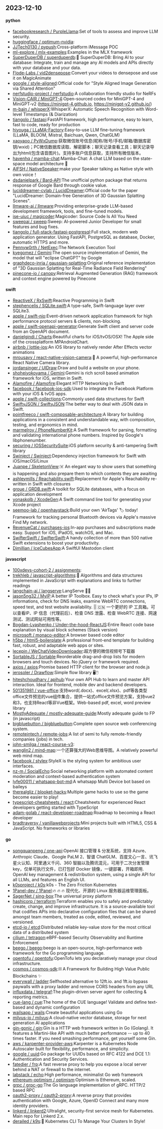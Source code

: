 ## 2023-12-10

#### python
* [facebookresearch / PurpleLlama](https://github.com/facebookresearch/PurpleLlama):Set of tools to assess and improve LLM security.
* [huggingface / optimum-nvidia](https://github.com/huggingface/optimum-nvidia):
* [JJTech0130 / pypush](https://github.com/JJTech0130/pypush):Cross-platform iMessage POC
* [ml-explore / mlx-examples](https://github.com/ml-explore/mlx-examples):Examples in the MLX framework
* [SuperDuperDB / superduperdb](https://github.com/SuperDuperDB/superduperdb):🔮 SuperDuperDB: Bring AI to your database: Integrate, train and manage any AI models and APIs directly with your database and your data.
* [Flode-Labs / vid2densepose](https://github.com/Flode-Labs/vid2densepose):Convert your videos to densepose and use it on MagicAnimate
* [google / style-aligned](https://github.com/google/style-aligned):Official code for "Style Aligned Image Generation via Shared Attention"
* [nerfstudio-project / nerfstudio](https://github.com/nerfstudio-project/nerfstudio):A collaboration friendly studio for NeRFs
* [Vision-CAIR / MiniGPT-4](https://github.com/Vision-CAIR/MiniGPT-4):Open-sourced codes for MiniGPT-4 and MiniGPT-v2 (https://minigpt-4.github.io, https://minigpt-v2.github.io/)
* [m-bain / whisperX](https://github.com/m-bain/whisperX):WhisperX: Automatic Speech Recognition with Word-level Timestamps (& Diarization)
* [tiangolo / fastapi](https://github.com/tiangolo/fastapi):FastAPI framework, high performance, easy to learn, fast to code, ready for production
* [hiyouga / LLaMA-Factory](https://github.com/hiyouga/LLaMA-Factory):Easy-to-use LLM fine-tuning framework (LLaMA, BLOOM, Mistral, Baichuan, Qwen, ChatGLM)
* [xaoyaoo / PyWxDump](https://github.com/xaoyaoo/PyWxDump):获取微信账号信息(昵称/账号/手机/邮箱/数据库密钥/wxid)；PC微信数据库读取、解密脚本；聊天记录查看工具；聊天记录导出为html(包含语音图片)。支持多账户信息获取，支持所有微信版本。
* [havenhq / mamba-chat](https://github.com/havenhq/mamba-chat):Mamba-Chat: A chat LLM based on the state-space model architecture 🐍
* [AIFSH / NativeSpeaker](https://github.com/AIFSH/NativeSpeaker):make your Speaker talking as Native style with own voice！
* [dsdanielpark / Bard-API](https://github.com/dsdanielpark/Bard-API):The unofficial python package that returns response of Google Bard through cookie value.
* [luciddreamer-cvlab / LucidDreamer](https://github.com/luciddreamer-cvlab/LucidDreamer):Official code for the paper "LucidDreamer: Domain-free Generation of 3D Gaussian Splatting Scenes".
* [llmware-ai / llmware](https://github.com/llmware-ai/llmware):Providing enterprise-grade LLM-based development framework, tools, and fine-tuned models.
* [ise-uiuc / magicoder](https://github.com/ise-uiuc/magicoder):Magicoder: Source Code Is All You Need
* [sweepai / sweep](https://github.com/sweepai/sweep):Sweep: AI-powered Junior Developer for small features and bug fixes.
* [tiangolo / full-stack-fastapi-postgresql](https://github.com/tiangolo/full-stack-fastapi-postgresql):Full stack, modern web application generator. Using FastAPI, PostgreSQL as database, Docker, automatic HTTPS and more.
* [Pennyw0rth / NetExec](https://github.com/Pennyw0rth/NetExec):The Network Execution Tool
* [kyegomez / Gemini](https://github.com/kyegomez/Gemini):The open source implementation of Gemini, the model that will "eclipse ChatGPT" by Google
* [graphdeco-inria / gaussian-splatting](https://github.com/graphdeco-inria/gaussian-splatting):Original reference implementation of "3D Gaussian Splatting for Real-Time Radiance Field Rendering"
* [pinecone-io / canopy](https://github.com/pinecone-io/canopy):Retrieval Augmented Generation (RAG) framework and context engine powered by Pinecone

#### swift
* [ReactiveX / RxSwift](https://github.com/ReactiveX/RxSwift):Reactive Programming in Swift
* [stephencelis / SQLite.swift](https://github.com/stephencelis/SQLite.swift):A type-safe, Swift-language layer over SQLite3.
* [apple / swift-nio](https://github.com/apple/swift-nio):Event-driven network application framework for high performance protocol servers & clients, non-blocking.
* [apple / swift-openapi-generator](https://github.com/apple/swift-openapi-generator):Generate Swift client and server code from an OpenAPI document.
* [danielgindi / Charts](https://github.com/danielgindi/Charts):Beautiful charts for iOS/tvOS/OSX! The Apple side of the crossplatform MPAndroidChart.
* [airbnb / lottie-ios](https://github.com/airbnb/lottie-ios):An iOS library to natively render After Effects vector animations
* [mrousavy / react-native-vision-camera](https://github.com/mrousavy/react-native-vision-camera):📸 A powerful, high-performance React Native Camera library.
* [jordansinger / UIDraw](https://github.com/jordansinger/UIDraw):Draw and build a website on your phone.
* [shoheiyokoyama / Gemini](https://github.com/shoheiyokoyama/Gemini):Gemini is rich scroll based animation framework for iOS, written in Swift.
* [Alamofire / Alamofire](https://github.com/Alamofire/Alamofire):Elegant HTTP Networking in Swift
* [facebook / facebook-ios-sdk](https://github.com/facebook/facebook-ios-sdk):Used to integrate the Facebook Platform with your iOS & tvOS apps.
* [apple / swift-collections](https://github.com/apple/swift-collections):Commonly used data structures for Swift
* [SwiftyJSON / SwiftyJSON](https://github.com/SwiftyJSON/SwiftyJSON):The better way to deal with JSON data in Swift.
* [pointfreeco / swift-composable-architecture](https://github.com/pointfreeco/swift-composable-architecture):A library for building applications in a consistent and understandable way, with composition, testing, and ergonomics in mind.
* [marmelroy / PhoneNumberKit](https://github.com/marmelroy/PhoneNumberKit):A Swift framework for parsing, formatting and validating international phone numbers. Inspired by Google's libphonenumber.
* [securing / IOSSecuritySuite](https://github.com/securing/IOSSecuritySuite):iOS platform security & anti-tampering Swift library
* [Swinject / Swinject](https://github.com/Swinject/Swinject):Dependency injection framework for Swift with iOS/macOS/Linux
* [Juanpe / SkeletonView](https://github.com/Juanpe/SkeletonView):☠️ An elegant way to show users that something is happening and also prepare them to which contents they are awaiting
* [ashleymills / Reachability.swift](https://github.com/ashleymills/Reachability.swift):Replacement for Apple's Reachability re-written in Swift with closures
* [groue / GRDB.swift](https://github.com/groue/GRDB.swift):A toolkit for SQLite databases, with a focus on application development
* [yonaskolb / XcodeGen](https://github.com/yonaskolb/XcodeGen):A Swift command line tool for generating your Xcode project
* [seemoo-lab / openhaystack](https://github.com/seemoo-lab/openhaystack):Build your own 'AirTags' 🏷 today! Framework for tracking personal Bluetooth devices via Apple's massive Find My network.
* [RevenueCat / purchases-ios](https://github.com/RevenueCat/purchases-ios):In-app purchases and subscriptions made easy. Support for iOS, iPadOS, watchOS, and Mac.
* [SwifterSwift / SwifterSwift](https://github.com/SwifterSwift/SwifterSwift):A handy collection of more than 500 native Swift extensions to boost your productivity.
* [Dimillian / IceCubesApp](https://github.com/Dimillian/IceCubesApp):A SwiftUI Mastodon client

#### javascript
* [100xdevs-cohort-2 / assignments](https://github.com/100xdevs-cohort-2/assignments):
* [trekhleb / javascript-algorithms](https://github.com/trekhleb/javascript-algorithms):📝 Algorithms and data structures implemented in JavaScript with explanations and links to further readings
* [langchain-ai / langserve](https://github.com/langchain-ai/langserve):LangServe 🦜️🏓
* [jason5ng32 / MyIP](https://github.com/jason5ng32/MyIP):A better IP Toolbox. Easy to check what's your IPs, IP informations, check for DNS leaks, examine WebRTC connections, speed test, and test website availability. || 🇨🇳 一个更好的 IP 工具箱。可以查看IP、IP 信息（代理前后）、检查 DNS 泄露、检查 WebRTC 连接、网速测试、测试网站可用性等。
* [Bogdan-Lyashenko / Under-the-hood-ReactJS](https://github.com/Bogdan-Lyashenko/Under-the-hood-ReactJS):Entire React code base explanation by visual block schemes (Stack version)
* [microsoft / monaco-editor](https://github.com/microsoft/monaco-editor):A browser based code editor
* [h5bp / html5-boilerplate](https://github.com/h5bp/html5-boilerplate):A professional front-end template for building fast, robust, and adaptable web apps or sites.
* [lecepin / WeChatVideoDownloader](https://github.com/lecepin/WeChatVideoDownloader):超方便的微信视频号下载器
* [SortableJS / Sortable](https://github.com/SortableJS/Sortable):Reorderable drag-and-drop lists for modern browsers and touch devices. No jQuery or framework required.
* [axios / axios](https://github.com/axios/axios):Promise based HTTP client for the browser and node.js
* [jerosoler / Drawflow](https://github.com/jerosoler/Drawflow):Simple flow library 🖥️🖱️
* [hiteshchoudhary / apihub](https://github.com/hiteshchoudhary/apihub):Your own API Hub to learn and master API interaction. Ideal for frontend, mobile dev and backend developers.
* [501351981 / vue-office](https://github.com/501351981/vue-office):支持word(.docx)、excel(.xlsx)、pdf等各类型office文件预览的vue组件集合，提供一站式office文件预览方案，支持vue2和3，也支持React等非Vue框架。Web-based pdf, excel, word preview library
* [MostlyAdequate / mostly-adequate-guide](https://github.com/MostlyAdequate/mostly-adequate-guide):Mostly adequate guide to FP (in javascript)
* [bigbluebutton / bigbluebutton](https://github.com/bigbluebutton/bigbluebutton):Complete open source web conferencing system.
* [remoteintech / remote-jobs](https://github.com/remoteintech/remote-jobs):A list of semi to fully remote-friendly companies (jobs) in tech.
* [john-smilga / react-course-v3](https://github.com/john-smilga/react-course-v3):
* [wanglin2 / mind-map](https://github.com/wanglin2/mind-map):一个还算强大的Web思维导图。A relatively powerful web mind map.
* [facebook / stylex](https://github.com/facebook/stylex):StyleX is the styling system for ambitious user interfaces.
* [nz-m / SocialEcho](https://github.com/nz-m/SocialEcho):Social networking platform with automated content moderation and context-based authentication system
* [lyfe00011 / whatsapp-bot-md](https://github.com/lyfe00011/whatsapp-bot-md):A whatsapp Multi Device bot based on baileys
* [therealgliz / blooket-hacks](https://github.com/therealgliz/blooket-hacks):Multiple game hacks to use so the game become easier to play!
* [typescript-cheatsheets / react](https://github.com/typescript-cheatsheets/react):Cheatsheets for experienced React developers getting started with TypeScript
* [adam-golab / react-developer-roadmap](https://github.com/adam-golab/react-developer-roadmap):Roadmap to becoming a React developer
* [bradtraversy / vanillawebprojects](https://github.com/bradtraversy/vanillawebprojects):Mini projects built with HTML5, CSS & JavaScript. No frameworks or libraries

#### go
* [songquanpeng / one-api](https://github.com/songquanpeng/one-api):OpenAI 接口管理 & 分发系统，支持 Azure、Anthropic Claude、Google PaLM 2、智谱 ChatGLM、百度文心一言、讯飞星火认知、阿里通义千问、360 智脑以及腾讯混元，可用于二次分发管理 key，仅单可执行文件，已打包好 Docker 镜像，一键部署，开箱即用. OpenAI key management & redistribution system, using a single API for all LLMs, and features an English UI.
* [k0sproject / k0s](https://github.com/k0sproject/k0s):k0s - The Zero Friction Kubernetes
* [1Panel-dev / 1Panel](https://github.com/1Panel-dev/1Panel):🔥 🔥 🔥 现代化、开源的 Linux 服务器运维管理面板。
* [SagerNet / sing-box](https://github.com/SagerNet/sing-box):The universal proxy platform
* [hashicorp / terraform](https://github.com/hashicorp/terraform):Terraform enables you to safely and predictably create, change, and improve infrastructure. It is a source-available tool that codifies APIs into declarative configuration files that can be shared amongst team members, treated as code, edited, reviewed, and versioned.
* [etcd-io / etcd](https://github.com/etcd-io/etcd):Distributed reliable key-value store for the most critical data of a distributed system
* [cilium / tetragon](https://github.com/cilium/tetragon):eBPF-based Security Observability and Runtime Enforcement
* [beego / beego](https://github.com/beego/beego):beego is an open-source, high-performance web framework for the Go programming language.
* [opentofu / opentofu](https://github.com/opentofu/opentofu):OpenTofu lets you declaratively manage your cloud infrastructure.
* [cosmos / cosmos-sdk](https://github.com/cosmos/cosmos-sdk)::chains: A Framework for Building High Value Public Blockchains :sparkles:
* [everywall / ladder](https://github.com/everywall/ladder):Selfhosted alternative to 12ft.io. and 1ft.io bypass paywalls with a proxy ladder and remove CORS headers from any URL
* [influxdata / telegraf](https://github.com/influxdata/telegraf):The plugin-driven server agent for collecting & reporting metrics.
* [cue-lang / cue](https://github.com/cue-lang/cue):The home of the CUE language! Validate and define text-based and dynamic configuration
* [wailsapp / wails](https://github.com/wailsapp/wails):Create beautiful applications using Go
* [milvus-io / milvus](https://github.com/milvus-io/milvus):A cloud-native vector database, storage for next generation AI applications
* [gin-gonic / gin](https://github.com/gin-gonic/gin):Gin is a HTTP web framework written in Go (Golang). It features a Martini-like API with much better performance -- up to 40 times faster. If you need smashing performance, get yourself some Gin.
* [aws / karpenter-provider-aws](https://github.com/aws/karpenter-provider-aws):Karpenter is a Kubernetes Node Autoscaler built for flexibility, performance, and simplicity.
* [google / uuid](https://github.com/google/uuid):Go package for UUIDs based on RFC 4122 and DCE 1.1: Authentication and Security Services.
* [fatedier / frp](https://github.com/fatedier/frp):A fast reverse proxy to help you expose a local server behind a NAT or firewall to the internet.
* [labstack / echo](https://github.com/labstack/echo):High performance, minimalist Go web framework
* [ethereum-optimism / optimism](https://github.com/ethereum-optimism/optimism):Optimism is Ethereum, scaled.
* [grpc / grpc-go](https://github.com/grpc/grpc-go):The Go language implementation of gRPC. HTTP/2 based RPC
* [oauth2-proxy / oauth2-proxy](https://github.com/oauth2-proxy/oauth2-proxy):A reverse proxy that provides authentication with Google, Azure, OpenID Connect and many more identity providers.
* [linkerd / linkerd2](https://github.com/linkerd/linkerd2):Ultralight, security-first service mesh for Kubernetes. Main repo for Linkerd 2.x.
* [derailed / k9s](https://github.com/derailed/k9s):🐶 Kubernetes CLI To Manage Your Clusters In Style!
